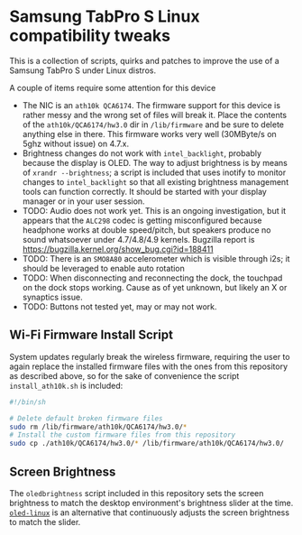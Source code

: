 # Samsung TabPro S Linux compatibility tweaks
This is a collection of scripts, quirks and patches to improve the use of a Samsung TabPro S under Linux distros.

A couple of items require some attention for this device
* The NIC is an `ath10k QCA6174`. The firmware support for this device is rather messy and the wrong set of files will break it. Place the contents of the `ath10k/QCA6174/hw3.0` dir in `/lib/firmware` and be sure to delete anything else in there. This firmware works very well (30MByte/s on 5ghz without issue) on 4.7.x.
* Brightness changes do not work with `intel_backlight`, probably because the display is OLED. The way to adjust brightness is by means of `xrandr --brightness`; a script is included that uses inotify to monitor changes to `intel_backlight` so that all existing brightness management tools can function correctly. It should be started with your display manager or in your user session.
* TODO: Audio does not work yet. This is an ongoing investigation, but it appears that the `ALC298` codec is getting misconfigured because headphone works at double speed/pitch, but speakers produce no sound whatsoever under 4.7/4.8/4.9 kernels. Bugzilla report is https://bugzilla.kernel.org/show_bug.cgi?id=188411
* TODO: There is an `SMO8A80` accelerometer which is visible through i2s; it should be leveraged to enable auto rotation
* TODO: When disconnecting and reconnecting the dock, the touchpad on the dock stops working. Cause as of yet unknown, but likely an X or synaptics issue.
* TODO: Buttons not tested yet, may or may not work.
  

## Wi-Fi Firmware Install Script

System updates regularly break the wireless firmware, requiring the user to again replace the installed firmware files with the ones from this repository as described above, so for the sake of convenience the script `install_ath10k.sh` is included:

```sh
#!/bin/sh

# Delete default broken firmware files
sudo rm /lib/firmware/ath10k/QCA6174/hw3.0/* 
# Install the custom firmware files from this repository
sudo cp ./ath10k/QCA6174/hw3.0/* /lib/firmware/ath10k/QCA6174/hw3.0/
```


## Screen Brightness

The `oledbrightness` script included in this repository sets the screen brightness to match the desktop environment's brightness slider at the time. [`oled-linux`](https://github.com/lawleagle/oled-linux) is an alternative that continuously adjusts the screen brightness to match the slider. 



